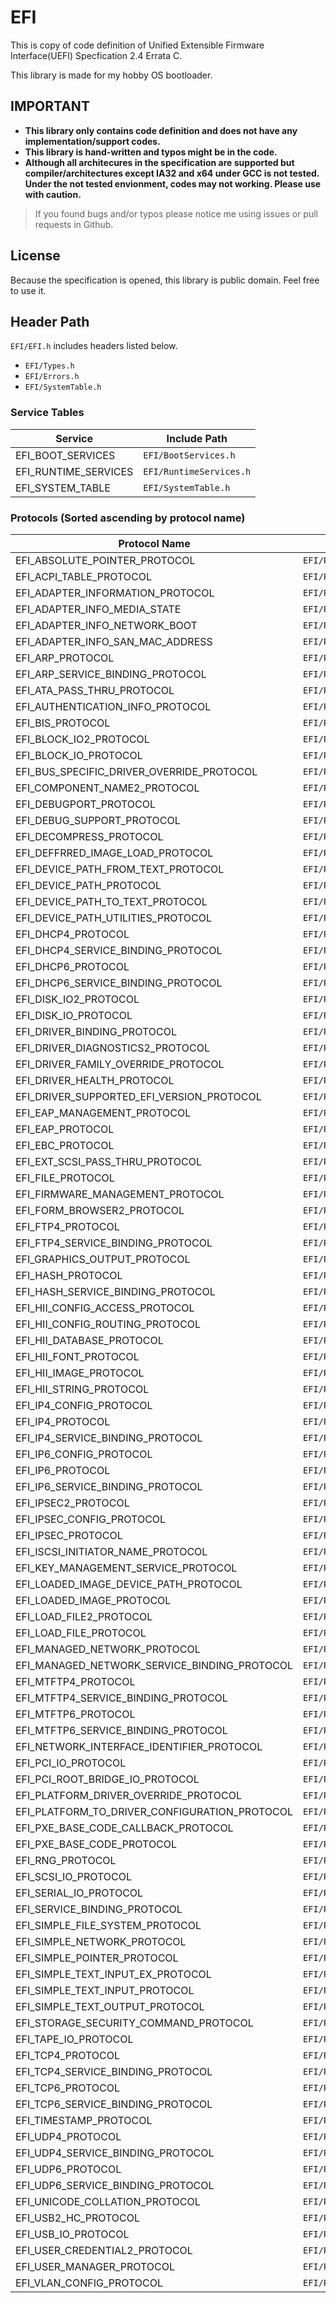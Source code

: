 # EFI
This is copy of code definition of Unified Extensible Firmware Interface(UEFI) Specfication 2.4 Errata C.

This library is made for my hobby OS bootloader.

## __IMPORTANT__
- __This library only contains code definition and does not have any implementation/support codes.__
- __This library is hand-written and typos might be in the code.__
- __Although all architecures in the specification are supported but compiler/architectures except IA32 and x64 under GCC is not tested. Under the not tested envionment, codes may not working. Please use with caution.__

> If you found bugs and/or typos please notice me using issues or pull requests in Github.

## License
Because the specification is opened, this library is public domain. Feel free to use it.

## Header Path
`EFI/EFI.h` includes headers listed below.
- `EFI/Types.h`
- `EFI/Errors.h`
- `EFI/SystemTable.h`

### Service Tables
| Service              | Include Path            |
|----------------------|-------------------------|
| EFI_BOOT_SERVICES    | `EFI/BootServices.h`    |
| EFI_RUNTIME_SERVICES | `EFI/RuntimeServices.h` |
| EFI_SYSTEM_TABLE     | `EFI/SystemTable.h`     |

### Protocols (Sorted ascending by protocol name)
| Protocol Name | Include Path |
|---------------|--------------|
| EFI_ABSOLUTE_POINTER_PROTOCOL | `EFI/Protocol/Console/AbsolutePointer.h` |
| EFI_ACPI_TABLE_PROTOCOL | `EFI/Protocol/ACPI/ACPI.h` |
| EFI_ADAPTER_INFORMATION_PROTOCOL | `EFI/Protocol/Driver/AdapterInformation.h` |
| EFI_ADAPTER_INFO_MEDIA_STATE | `EFI/Protocol/Driver/AdapterInformation.h` |
| EFI_ADAPTER_INFO_NETWORK_BOOT | `EFI/Protocol/Driver/AdapterInformation.h` |
| EFI_ADAPTER_INFO_SAN_MAC_ADDRESS | `EFI/Protocol/Driver/AdapterInformation.h` |
| EFI_ARP_PROTOCOL | `EFI/Protocol/Network/ARP.h` |
| EFI_ARP_SERVICE_BINDING_PROTOCOL | `EFI/Protocol/Network/ARP.h` |
| EFI_ATA_PASS_THRU_PROTOCOL | `EFI/Protocol/Media/ATAPassThru.h` |
| EFI_AUTHENTICATION_INFO_PROTOCOL | `EFI/Protocol/SecureBoot/AuthenticationInfo.h` |
| EFI_BIS_PROTOCOL | `EFI/Protocol/Network/BootIntegritySerivce.h` |
| EFI_BLOCK_IO2_PROTOCOL | `EFI/Protocol/Media/BlockIO2.h` |
| EFI_BLOCK_IO_PROTOCOL | `EFI/Protocol/Media/BlockIO.h` |
| EFI_BUS_SPECIFIC_DRIVER_OVERRIDE_PROTOCOL | `EFI/Protocol/Driver/BusSpecificDriverOverride.h` |
| EFI_COMPONENT_NAME2_PROTOCOL | `EFI/Protocol/Driver/ComponentName.h` |
| EFI_DEBUGPORT_PROTOCOL | `EFI/Protocol/Debug/DebugPort.h` |
| EFI_DEBUG_SUPPORT_PROTOCOL | `EFI/Protocol/Debug/DebugSupport.h` |
| EFI_DECOMPRESS_PROTOCOL | `EFI/Protocol/Compression/Decompress.h` |
| EFI_DEFFRRED_IMAGE_LOAD_PROTOCOL | `EFI/Protocol/Identification/DefferedImageLoad.h` |
| EFI_DEVICE_PATH_FROM_TEXT_PROTOCOL | `EFI/Protocol/Path/DevicePathFromText.h` |
| EFI_DEVICE_PATH_PROTOCOL | `EFI/Protocol/Path/DevicePath.h` |
| EFI_DEVICE_PATH_TO_TEXT_PROTOCOL | `EFI/Protocol/Path/DevicePathToText.h` |
| EFI_DEVICE_PATH_UTILITIES_PROTOCOL | `EFI/Protocol/Path/DevicePathUtilities.h` |
| EFI_DHCP4_PROTOCOL | `EFI/Protocol/Network/DHCP4.h` |
| EFI_DHCP4_SERVICE_BINDING_PROTOCOL | `EFI/Protocol/Network/DHCP4.h` |
| EFI_DHCP6_PROTOCOL | `EFI/Protocol/Network/DHCP6.h` |
| EFI_DHCP6_SERVICE_BINDING_PROTOCOL | `EFI/Protocol/Network/DHCP6.h` |
| EFI_DISK_IO2_PROTOCOL | `EFI/Protocol/Media/DiskIO2.h` |
| EFI_DISK_IO_PROTOCOL | `EFI/Protocol/Media/DiskIO.h` |
| EFI_DRIVER_BINDING_PROTOCOL | `EFI/Protocol/Driver/DriverBinding.h` |
| EFI_DRIVER_DIAGNOSTICS2_PROTOCOL | `EFI/Protocol/Driver/DriverDiagnostics.h` |
| EFI_DRIVER_FAMILY_OVERRIDE_PROTOCOL | `EFI/Protocol/Driver/FamilyOverride.h` |
| EFI_DRIVER_HEALTH_PROTOCOL | `EFI/Protocol/Driver/Health.h` |
| EFI_DRIVER_SUPPORTED_EFI_VERSION_PROTOCOL | `EFI/Protocol/Driver/SupportedVersion.h` |
| EFI_EAP_MANAGEMENT_PROTOCOL | `EFI/Protocol/Network/EAPManagement.h` |
| EFI_EAP_PROTOCOL | `EFI/Protocol/Network/EAP.h` |
| EFI_EBC_PROTOCOL | `EFI/Protocol/EBC/Interpreter.h` |
| EFI_EXT_SCSI_PASS_THRU_PROTOCOL | `EFI/Protocol/SCSI/SCSIPassThru.h` |
| EFI_FILE_PROTOCOL | `EFI/Protocol/Media/File.h` |
| EFI_FIRMWARE_MANAGEMENT_PROTOCOL | `EFI/Protocol/Firmware/FirmwareManagement.h` |
| EFI_FORM_BROWSER2_PROTOCOL | `EFI/Protocol/HII/FormBrowser.h` |
| EFI_FTP4_PROTOCOL | `EFI/Protocol/Network/FTP4.h` |
| EFI_FTP4_SERVICE_BINDING_PROTOCOL | `EFI/Protocol/Network/FTP4.h` |
| EFI_GRAPHICS_OUTPUT_PROTOCOL | `EFI/Protocol/Console/GraphicsOutput.h` |
| EFI_HASH_PROTOCOL | `EFI/Protocol/Secure/Hash.h` |
| EFI_HASH_SERVICE_BINDING_PROTOCOL | `EFI/Protocol/Secure/Hash.h` |
| EFI_HII_CONFIG_ACCESS_PROTOCOL | `EFI/Protocol/HII/ConfigurationAccess.h` |
| EFI_HII_CONFIG_ROUTING_PROTOCOL | `EFI/Protocol/HII/ConfigurationRouting.h` |
| EFI_HII_DATABASE_PROTOCOL | `EFI/Protocol/HII/Database.h` |
| EFI_HII_FONT_PROTOCOL | `EFI/Protocol/HII/Font.h` |
| EFI_HII_IMAGE_PROTOCOL | `EFI/Protocol/HII/Image.h` |
| EFI_HII_STRING_PROTOCOL | `EFI/Protocol/HII/String.h` |
| EFI_IP4_CONFIG_PROTOCOL | `EFI/Protocol/Network/IPv4Configuration.h` |
| EFI_IP4_PROTOCOL | `EFI/Protocol/Network/IPv4.h` |
| EFI_IP4_SERVICE_BINDING_PROTOCOL | `EFI/Protocol/Network/IPv4.h` |
| EFI_IP6_CONFIG_PROTOCOL | `EFI/Protocol/Network/IPv6Configuration.h` |
| EFI_IP6_PROTOCOL | `EFI/Protocol/Network/IPv6.h` |
| EFI_IP6_SERVICE_BINDING_PROTOCOL | `EFI/Protocol/Network/IPv6.h` |
| EFI_IPSEC2_PROTOCOL | `EFI/Protocol/Network/IPSec2.h` |
| EFI_IPSEC_CONFIG_PROTOCOL | `EFI/Protocol/Network/IPSecConfiguration.h` |
| EFI_IPSEC_PROTOCOL | `EFI/Protocol/Network/IPSec.h` |
| EFI_ISCSI_INITIATOR_NAME_PROTOCOL | `EFI/Protocol/iSCSI/iSCSIInitiatorName.h` |
| EFI_KEY_MANAGEMENT_SERVICE_PROTOCOL | `EFI/Protocol/Secure/KeyManagement.h` |
| EFI_LOADED_IMAGE_DEVICE_PATH_PROTOCOL | `EFI/Protocol/Image/LoadedImage.h` |
| EFI_LOADED_IMAGE_PROTOCOL | `EFI/Protocol/Image/LoadedImage.h` |
| EFI_LOAD_FILE2_PROTOCOL | `EFI/Protocol/Media/LoadFile2.h` |
| EFI_LOAD_FILE_PROTOCOL | `EFI/Protocol/Media/LoadFile.h` |
| EFI_MANAGED_NETWORK_PROTOCOL | `EFI/Protocol/Network/ManagedNetwork.h` |
| EFI_MANAGED_NETWORK_SERVICE_BINDING_PROTOCOL | `EFI/Protocol/Network/ManagedNetwork.h` |
| EFI_MTFTP4_PROTOCOL | `EFI/Protocol/Network/MTFTP4.h` |
| EFI_MTFTP4_SERVICE_BINDING_PROTOCOL | `EFI/Protocol/Network/MTFTP4.h` |
| EFI_MTFTP6_PROTOCOL | `EFI/Protocol/Network/MTFTP6.h` |
| EFI_MTFTP6_SERVICE_BINDING_PROTOCOL | `EFI/Protocol/Network/MTFTP6.h` |
| EFI_NETWORK_INTERFACE_IDENTIFIER_PROTOCOL | `EFI/Protocol/Network/InterfaceIdentifier.h` |
| EFI_PCI_IO_PROTOCOL | `EFI/Protocol/PCI/PCIIO.h` |
| EFI_PCI_ROOT_BRIDGE_IO_PROTOCOL | `EFI/Protocol/PCI/RootBridgeIO.h` |
| EFI_PLATFORM_DRIVER_OVERRIDE_PROTOCOL | `EFI/Protocol/Driver/PlatformDriverOverride.h` |
| EFI_PLATFORM_TO_DRIVER_CONFIGURATION_PROTOCOL | `EFI/Protocol/Driver/DriverConfiguration.h` |
| EFI_PXE_BASE_CODE_CALLBACK_PROTOCOL | `EFI/Protocol/Network/PXEBaseCodeCallback.h` |
| EFI_PXE_BASE_CODE_PROTOCOL | `EFI/Protocol/Network/PXEBaseCode.h` |
| EFI_RNG_PROTOCOL | `EFI/Protocol/Secure/Random.h` |
| EFI_SCSI_IO_PROTOCOL | `EFI/Protocol/SCSI/SCSIIO.h` |
| EFI_SERIAL_IO_PROTOCOL | `EFI/Protocol/Console/SerialIO.h` |
| EFI_SERVICE_BINDING_PROTOCOL | `EFI/Protocol/Driver/ServiceBinding.h` |
| EFI_SIMPLE_FILE_SYSTEM_PROTOCOL | `EFI/Protocol/Media/SimpleFileSystem.h` |
| EFI_SIMPLE_NETWORK_PROTOCOL | `EFI/Protocol/Network/SimpleNetwork.h` |
| EFI_SIMPLE_POINTER_PROTOCOL | `EFI/Protocol/Console/SimplePointer.h` |
| EFI_SIMPLE_TEXT_INPUT_EX_PROTOCOL | `EFI/Protocol/Console/SimpleTextInputEx.h` |
| EFI_SIMPLE_TEXT_INPUT_PROTOCOL | `EFI/Protocol/Console/SimpleTextInput.h` |
| EFI_SIMPLE_TEXT_OUTPUT_PROTOCOL | `EFI/Protocol/Console/SimpleTextOutput.h` |
| EFI_STORAGE_SECURITY_COMMAND_PROTOCOL | `EFI/Protocol/Media/StorageSecurityCommand.h` |
| EFI_TAPE_IO_PROTOCOL | `EFI/Protocol/Media/TapeIO.h` |
| EFI_TCP4_PROTOCOL | `EFI/Protocol/Network/TCPv4.h` |
| EFI_TCP4_SERVICE_BINDING_PROTOCOL | `EFI/Protocol/Network/TCPv4.h` |
| EFI_TCP6_PROTOCOL | `EFI/Protocol/Network/TCPv6.h` |
| EFI_TCP6_SERVICE_BINDING_PROTOCOL | `EFI/Protocol/Network/TCPv6.h` |
| EFI_TIMESTAMP_PROTOCOL | `EFI/Protocol/TimeStamp/TimeStamp.h` |
| EFI_UDP4_PROTOCOL | `EFI/Protocol/Network/UDP4.h` |
| EFI_UDP4_SERVICE_BINDING_PROTOCOL | `EFI/Protocol/Network/UDP4.h` |
| EFI_UDP6_PROTOCOL | `EFI/Protocol/Network/UDP6.h` |
| EFI_UDP6_SERVICE_BINDING_PROTOCOL | `EFI/Protocol/Network/UDP6.h` |
| EFI_UNICODE_COLLATION_PROTOCOL | `EFI/Protocol/Media/UnicodeCollation.h` |
| EFI_USB2_HC_PROTOCOL | `EFI/Protocol/USB/USBHostController.h` |
| EFI_USB_IO_PROTOCOL | `EFI/Protocol/USB/USBIO.h` |
| EFI_USER_CREDENTIAL2_PROTOCOL | `EFI/Protocol/Identification/UserCredentialProvider.h` |
| EFI_USER_MANAGER_PROTOCOL | `EFI/Protocol/Identification/UserManager.h` |
| EFI_VLAN_CONFIG_PROTOCOL | `EFI/Protocol/Network/VLANConfiguration.h` |
